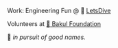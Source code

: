 Work: Engineering Fun @ 🏀 [LetsDive](https://www.letsdive.io/)

Volunteers at [:palm_tree: Bakul Foundation](https://www.bakul.org/)

:thinking: _in pursuit of good names._
